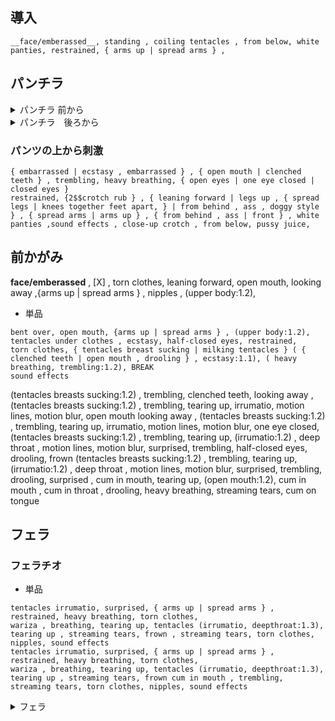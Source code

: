 


## 導入
```
__face/emberassed__, standing , coiling tentacles , from below, white panties, restrained, { arms up | spread arms } , 
```

## パンチラ

<!-- ```
__face/emberassed__, from below, restrained, { arms up | spread arms } , knees together feet apart, 
from below , from below, restrained, { arms up | spread arms } , m legs , from below , pussy juice, nose blush
tearing up , open mouth , heavy breathing, emberrassed , cleanched teeth , coiling tentacles , from below, restrained, { arms up | spread arms } , legs up , from ,below , pussy juice, nose blush, (crotch rub:1.2) 
from below, white panties, restrained, { arms up | spread arms } , legs up , from below , pussy juice, nose blush, crotch rub , female ejaculation, open mouth , heavy breathing, emberrassed , (ecstasy , trembling:1.3)
``` -->


<details><summary>パンチラ 前から</summary>

<!-- ```
from below , knees together feet apart, legs wrap tearing up,
surprised , sobbing , tearing up , from below , legs wrap arms up , restrained , streaming tears, spread legs , clenched teeth, 
sobbing , tearing up , from below , legs wrap arms up , restrained , tearing up, streaming tears, clenched teeth, frown , spread legs , legs up
from below , close-up crotch , legs wrap arms up , restrained , tearing up, spread legs , legs up , pussy juice , crotch rub , motion lines, motion blur, ( trembling, ecstasy:1.3), heavy breathing, (trembling:1.2), heavy breathing, drooling , 
from below , close-up crotch , legs wrap arms up , restrained , tearing up, spread legs , legs up , pussy juice , tentacle rub crotch , motion lines, motion blur, ( trembling, ecstasy:1.3), heavy breathing, open mouth , (trembling:1.2),half-clossed eyes ,sound effects
from below , close-up crotch , tearing up, covering crotch , pussy juice, embarrassed, nose blush, pussy juice , drooling , heavy breathing, looking away, frown
``` -->

__face/emberassed__ , [X] , white panties, torn clothes, 

```
from below , knees together feet apart, legs wrap tearing up,
surprised , sobbing , tearing up , from below , legs wrap arms up , restrained , streaming tears, full nelson , restrained, clenched teeth,  knees together feet apart, 
sobbing , tearing up , from below , legs wrap arms up , restrained , tearing up, streaming tears, clenched teeth, frown , spread legs , legs up
from below , close-up crotch , restrained , tearing up, full nelson , clenched teeth, pussy juice , tentacle rub crotch , motion lines, motion blur, ( trembling, ecstasy:1.3), heavy breathing,  (trembling:1.2),half-clossed eyes ,sound effects
```

full nelson , restrained, 


</details>

<details><summary>パンチラ　後ろから</summary>
all fours, doggystyle, tentacles restrained, looking at viewer, (from behind , ass:1.2) , restrained, 
all fours, doggystyle, tentacles restrained, looking at viewer, (from behind , ass:1.2) , restrained, spread pussy, pussy juice, heavy breathing, drooling, half-clossed eyes , sound effects
</details>

<!-- __face/emberassed__ , [X] , white panties, torn clothes, 

<details><summary>パンチラ 後ろから</summary>
restrained, (from behind , ass:1.2) , from below, looking at viewer , arms up , restrained, pussy juice, 
restrained, (from behind , ass:1.2) , from below, looking at viewer , arms up , restrained, pussy juice, sspread pussy , panties aside 
</details> -->

### パンツの上から刺激
```
{ embarrassed | ecstasy , embarrassed } , { open mouth | clenched teeth } , trembling, heavy breathing, { open eyes | one eye closed | closed eyes } 
restrained, {2$$crotch rub } , { leaning forward | legs up , { spread legs | knees together feet apart, } | from behind , ass , doggy style } , { spread arms | arms up } , { from behind , ass | front } , white panties ,sound effects , close-up crotch , from below, pussy juice, 
```

## 前かがみ

__face/emberassed__ , [X] , torn clothes, leaning forward, open mouth, looking away ,{arms up | spread arms } , nipples , (upper body:1.2), 


- 単品
```
bent over, open mouth, {arms up | spread arms } , (upper body:1.2), tentacles under clothes , ecstasy, half-closed eyes, restrained, 
torn clothes, { tentacles breast sucking | milking tentacles } ( { clenched teeth | open mouth , drooling } , ecstasy:1.1), ( heavy breathing, trembling:1.2), BREAK
sound effects
```

<!-- 

restrained, 
(tentacles breasts sucking:1.2) , trembling, clenched teeth, doggystyle, 
looking away , (tentacles breasts sucking:1.2) , trembling, tearing up, irrumatio, motion lines, motion blur, 
(tentacles breasts sucking:1.2) , trembling, tearing up, irrumatio, motion lines, motion blur, surprised, trembling, half-closed eyes, drooling, from below 
(tentacles breasts sucking:1.2) , trembling, tearing up, irrumatio, motion lines, motion blur, surprised, trembling, half-closed eyes, drooling, frown , cum in mouth 
{arms up | spread arms } , restrained, (tentacles breasts sucking:1.2) , trembling, streaming tears , (surprised:1.2), irrumatio, motion lines, motion blur, surprised, trembling, drooling, frown , cum in mouth 
tearing up, open mouth, cum in mouth , cum in throat , drooling, heavy breathing, streaming tears, from above , front -->



(tentacles breasts sucking:1.2) , trembling, clenched teeth, 
looking away , (tentacles breasts sucking:1.2) , trembling, tearing up, irrumatio, motion lines, motion blur, open mouth
looking away , (tentacles breasts sucking:1.2) , trembling, tearing up, irrumatio, motion lines, motion blur, one eye closed, 
(tentacles breasts sucking:1.2) , trembling, tearing up, (irrumatio:1.2) , deep throat , motion lines, motion blur, surprised, trembling, half-closed eyes, drooling, frown 
(tentacles breasts sucking:1.2) , trembling, tearing up, (irrumatio:1.2) , deep throat , motion lines, motion blur, surprised, trembling, drooling, surprised , cum in mouth, 
tearing up, (open mouth:1.2), cum in mouth , cum in throat , drooling, heavy breathing, streaming tears, cum on tongue


## フェラ


### フェラチオ


- 単品

```
tentacles irrumatio, surprised, { arms up | spread arms } , restrained, heavy breathing, torn clothes, 
wariza , breathing, tearing up, tentacles (irrumatio, deepthroat:1.3), tearing up , streaming tears, frown , streaming tears, torn clothes, nipples, sound effects
tentacles irrumatio, surprised, { arms up | spread arms } , restrained, heavy breathing, torn clothes, 
wariza , breathing, tearing up, tentacles (irrumatio, deepthroat:1.3), tearing up , streaming tears, frown cum in mouth , trembling, streaming tears, torn clothes, nipples, sound effects

```

<details><summary>フェラ</summary>
 [X] , close-up face , looking at viewer,  torn clothes,  nipples, 

```
heavy breathing, arms up , restrained, clenched teeth, trembling, heavy breathing, tearing up, 
upper body , heavy breathing, arms up , restrained, trembling, heavy breathing, tearing up, irrumatio, deepthroat, (surprised:1.2), tearing up , streaming tears, frown , from side ,sound effect , 
looking away , upper body , heavy breathing, arms up , restrained, trembling, heavy breathing, tearing up, irrumatio, deepthroat, tearing up ,front , motion lines , motion blur , from side ,sound effect , 
upper body , heavy breathing, arms up , tentacles restrained, tearing up, tentacle irrumatio, deepthroat, (surprised:1.3) trembling, (, cum in mouth , (trembling:1.3), streaming tears, frown , irrumatio , close-up face , cowboy shot ,sound effect , 
cum in mouth , open mouth, heavy breathing, spread arms , trembling, cum in mouth , restrained , (trembling:1.3), half-closed eyes , drooling , heavy breathing , upper body , from above , facial, bukkake , cum on breasts , close-up face ,sound effect , 
```　
</details>

- 校内写生
```

- ランダム
```
{ upper body | close-up face | face } , { surprised | embarrassed | ecstasy , embarrassed | frown , tearing up } , trembling, heavy breathing, { open eyes | one eye closed } , nipples, 
irrumatio, deepthroat, motion lines, drooling , { spread arms | arms up } , restrained, cum in mouth , facial , bukkake , sound effects, { breast sucking | sweat | nipple tweak } , trembling, 
```
```


### クパァ→挿入

torn clothes, nipples, [X] , from below, facial , from below , facial , bukkake, 
- 前から
```
covering crotch , from below, clenched teeth, pussy juice, frown ,   knees together feet apart, 
spread arms , restrained, close-up crotch,  open mouth, surprised, nose blush, spread pussy , m legs , close-up pussy , pussy juice ,  streaming tears , surprised
arms up , restrained, close-up crotch , open mouth, streaming tears, pussy juice, imminent penetration , pussy , legs up , 
spread arms , restrained,  open mouth, tearing up , ecstasy , heavy breathing ,  pussy juice, deep penetration, cross-section , motion lines,  legs up , spread legs ,sound effect , close-up pussy , closed-eyes , clenched teeth, 
 ```
- 後ろから
```
streaming tears, open mouth, embarrassed, from behind , ass , imminent penetration, covering crotch, 
streaming tears, open mouth, embarrassed, from behind , ass , imminent penetration, bent over, (large insertion:1.1) , from below, restrained, sound effects
```

- 見せつけ
```
{ cowboy shot | upper body | (face only:1.2) } , { surprised | embarrassed | ecstasy , embarrassed } , trembling, heavy breathing, { open eyes | one eye closed } 
 { wariza | leaning forward } , { spread arms | arms up } , restrained, cum in mouth , facial , frown , oral invitation, open mouth , cum in throat , tearing up, sobbing , 
```

## 挿入
<!-- 
torn clothes, nipples, restrained, open mouth,
__face/emberassed__, female orgasm, ecstasy, heavy breathing, half-closed eyes , drooling , __tentacle/10_sex_horizon__ -->


<!-- torn clothes, nipples, 
{ 1.2::__face/emberassed__ | half-closed eyes , heavy breathing, open mouth } { 0.5::cross-section | sweat } , { sweat | __tentacle/92_bukkake__ | __tentacle/96_bukkake__ } , { __tentacle/90_base__ | __tentacle/10_sex_horizon__ | __tentacle/11_sex_vertical__ | tentacles sex } , { arms up | spread arms | sweat } , restrained, motion lines, motion blur, from below, close-up pussy, 
 { 0.8::sweat | 1.2::nipples | tentacles breast sucking | tentacles milking tentacles } , { sweat | comic, multiple view, frame , text , speech bubble, focus line, vibrating line, comic expression } , trembling, female orgasm -->

- 標準
<!-- ```
1girl , solo , tentacles sex , { arms up | spread arms | sweat } , restrained, tearing up , pussy juice, large insertion
 {2-3$$tentacles breast sucking | tentacles milking tentacles | nipple tweak | cross-section | clitoris tweak | irrumatio } , 
``` -->

<!-- - 拡張
```
{ 1.2::__face/emberassed__ | half-closed eyes , heavy breathing, open mouth } { 0.5::cross-section | sweat } , heavy breathing, trembling, { __tentacle/90_base__ | __tentacle/10_sex_horizon__ | tentacles sex } , { arms up | spread arms | sweat } , restrained, motion lines, motion blur, from below, close-up pussy, large insertion , { sweat | (multiple views:1.1) } , tearing up , pussy juice, 
 { 0.8::sweat | 1.2::nipples | tentacles breast sucking | tentacles milking tentacles } , 
``` -->


- 拡張
```
torn clothes, nipples, BREAK 
{2-3$$frown | 0.4::clenched teeth | embarrassed |  open mouth |  half-closed eyes | ecstasy }  , heavy breathing,  , { 0.5::cross-section | sweat } , heavy breathing, trembling, BREAK
 { 2::__tentacle/10_sex_horizon__ | tentacles sex } , { arms up | spread arms | sweat } , restrained, motion lines, tearing up , pussy juice,  sound effects , bukkake , facial , 
```


```トロ顔
,(heavy breathing, female orgasm, trembling, ecstasy:1.3), (large insertion:1.2)
```

## メス堕ち

[X] , from below , close-up pussy , restrained, ,  bukkake,  cum on body ,  sound effects, 
 
- 連続
<!-- ```
spread arms , restrained, large insertion , from below, close- up pussy , motion lines, half-closed eyes, ecstasy, lying , BREAK sound effects ,bukkake, facial , legs up , restrained , frown , cleanched teeth BREAK
spread arms , restrained, large insertion , cross-section , from below, close- up pussy , motion lines,  lying , BREAK sound effects ,bukkake, facial , legs up , restrained , BREAK cum in pussy , trembling , ecstasy ,  cum in uterus ,  surprised , streaming tears ,  arched back ,  frown ,  large insertion , shouting , open mouth 
spread arms , from below, close- up pussy , motion lines, half-closed eyes, ecstasy, lying , BREAK sound effects ,bukkake, facial , legs up BREAK cum in pussy, pink eyes , heart-shaped pupils, female ejaculation, drooling, open mouth, from below,  large insertion , 
spread arms , motion lines, half-closed eyes, ecstasy, lying , BREAK sound effects ,bukkake, facial , legs up BREAK cum in pussy, pink eyes , heart-shaped pupils, female ejaculation, drooling, open mouth,  trembling , cum explosion 

``` -->
```
full nelson,  pussy , pussy juice,  tentacles sex , large insertion ,  from below, pussy ,  arms up , half-closed eyes,  clenched teeth, 
full nelson,  pussy , pussy juice,  tentacles sex , large insertion ,  from below, pussy ,  arms up , x-ray , open mouth , drooling , empty eyes , half-closed eyes , ecstasy, (trembling:1.3) , spread legs , legs up , 
full nelson,  pussy , pussy juice,  tentacles sex , large insertion ,  from below, pussy ,  arms up , x-ray , cum in pussy , arched back , pink eyes , pink eyes , heart-shaped pupils,  open mouth , speech bubble,  female orgasm ,female ejaculation,  spread legs , legs up , 

```


<!-- - 通常
```
heart-shaped pupils, pink eyes, { 1.2::__face/mesu__ | half-closed eyes , heavy breathing, open mouth } { 0.5::cross-section | sweat } , heavy breathing, trembling, { __tentacle/21_female_advantage__ | tentacles sex } , motion lines, motion blur, close-up pussy, (large insertion:1.1) , { sweat | (multiple views:1.1) } , pussy juice, cum in pussy , 
 { 2-3$$0.8::sweat | 1.2::nipples | tentacles breast sucking | tentacles milking tentacles | irrumatio | from below | tweaking own nipple } , multiple views, close-up pussy , drooling,sound effects , bukkake, cum on body, cum on breasts, facial , 
``` -->

- 拡張
```
torn clothes, nipples, 
heart-shaped pupils, pink eyes, { 1.2::__face/mesu__ | half-closed eyes , heavy breathing, open mouth } { 0.5::cross-section | sweat } , heavy breathing, trembling, { __tentacle/21_female_advantage__ | __tentacle/10_sex_horizon__ | tentacles sex } , motion lines, motion blur, from below, close-up pussy, (large insertion:1.1) , { sweat | (multiple views:1.1) } , pussy juice, __tentacle/96_bukkake__ ,
 { 0.8::sweat | 1.2::nipples | tentacles breast sucking | tentacles milking tentacles } , sound effects ,large insertion , bukkake, cum on body, 
```

- 手コキ
```
heart-shaped pupils, pink eyes, fellatio,  handjob,   wariza ,   handjob,  fellatio,   sound effects , bukkake , facial , ecstasy,  half-closed eyes,  
motion lines,  motion blur,  looking at viewer,  from above  , handjob, 
```
- 弓なり
```
heart-shaped pupils, pink eyes, { cowboy shot | from side } , arched back, tentacles sex , 
ahegao,  drooling,  ecstasy,  speech bubble,  sound effects,  cross-section,  cum in pussy
```
- くぱぁ
```
from behind , ass , spread pussy,  looking at viewer,  half-closed eyes,  heavy breathing,  pussy juice,  close-up pussy ,  light smile , open mouth,  drooling, 
heart-shaped pupils, pink eyes,  tentacles sex , spread pussy,  looking at viewer,  half-closed eyes,   from below, spread pussy, pussy juice,  m legs ,  light smile , cervix, cum in pussy , bukkake 
```

## オナニー

```
1girl , half-closed eyes, masturbation, nipple tweak, fingering, female ejaculation, m legs 
1girl , m legs , spread pussy , from below, close-up pussy , female ejaculation, cervix, 
```

## 快楽
heart-shaped pupils, pink eyes, __tentacle/96_bukkake__ , { 1.2::__face/mesu__ | half-closed eyes , heavy breathing, open mouth } { 0.5::cross-section | sweat } , heavy breathing, trembling, { __tentacle/21_female_advantage__ | __tentacle/10_sex_horizon__ | __tentacle/21_female_vertical__ } , motion lines, motion blur, close-up pussy, (large insertion:1.1) , { sweat | (multiple views:1.1) } , pussy juice, { sweat | comic, multiple view, frame , text , speech bubble, focus line, vibrating line, comic expression } , trembling, female orgasm
,

## アヘ顔

- デフォルト
```
tentacles sex , __tentacle/96_bukkake__ , (cum on hair, cum on body, facial:1.1) , { 0.5::cross-section | sweat } , heavy breathing, trembling,motion lines, motion blur, close-up pussy, (large insertion:1.2) , double penetration , { sweat | (multiple views:1.1) } , pussy juice, 
 { 2-3$$0.8::sweat | 1.2::nipples | tentacles breast sucking | tentacles milking tentacles | handjob | gangbang | restrained | from below } ,
```

- 拡張
```
heart-shaped pupils, pink eyes, { 1.2::__face/mesu__ | 2::ahegao, orgasm } , bukkake, 
{ __tentacle/21_female_advantage__ | __tentacle/22_female_horizon__ | __tentacle/21_female_vertical__ } , __tentacle/96_bukkake__ , (cum on hair, cum on body, facial:1.1) , { 0.5::cross-section | sweat } , heavy breathing, trembling,motion lines, motion blur, from below, close-up pussy, (large insertion:1.2) , double penetration , { sweat | (multiple views:1.1) } , pussy juice, 
 { 0.8::sweat | 1.2::nipples | tentacles breast sucking | tentacles milking tentacles } ,
```

## レイプ目

empty eyes, expressionless, streaming tears, open mouth, drooling, orgasm, (ecstasy:1.3), bukkake, 


## オプション系

### 騎乗位

heart-shaped pupils, pink eyes, __tentacle/96_bukkake__ , { 1.2::__face/mesu__ | half-closed eyes , heavy breathing, open mouth } , motion lines, motion blur, close-up pussy, (large insertion:1.1) , cowgirl position, { squatting | straddling | leaning forward } , { sweat | tweaking own nipple | cross-section, } , 

### レイプ

heart-shaped pupils, pink eyes, { 1.2::__face/mesu__ | 2::ahegao, orgasm } , (cum on hair, cum on body, facial:1.1) , { 0.5::cross-section | sweat } , heavy breathing, { missionary, leaning forward , cross-section | wariza | lying , m legs , from below } , tentacles handjob , gangbang, tentacles handjob, {sweat | 0.5::tentacles irrumatio } 
```

```

### ラスト

- くぱぁ
```
empty eyes, expressionless, heart-shaped pupils, pink eyes , streaming tears, open mouth, drooling, orgasm, (ecstasy:1.3), __tentacle/96_bukkake__ , female orgasm , female ejaculation, lying , m legs, female ejaculation, trembling, heavy breathing, from below, spread arms, restrained, (large insertion:1.2) , motion lines, motion blur
empty eyes, heart-shaped pupils, streaming tears, open mouth, drooling, orgasm, (ecstasy:1.3), __tentacle/96_bukkake__ , female orgasm , female ejaculation, 
lying , m legs, female ejaculation, trembling, heavy breathing, from below, spread arms, restrained, (large insertion:1.2) , motion lines, motion blur, cum in pussy, cross-section, 2views
torn clothes, nipples, empty eyes, streaming tears, open mouth, drooling, female orgasm , cum on body , lying , m legs, (trembling:1.3), heavy breathing, from below, spread pussy, cervix, 
```

- 仰向け
```
lying , on back , trembling, heavy breathing, from below, cum drip , after vaginal, cumdrip, cum explosion, 
```

```腹ボテ
lying , m legs, spread pussy, female ejaculation, trembling, heavy breathing, from below, cum drip , after vaginal, after gangbang, cumdrip, cum explosion, (pregnant:1.2), imminent penetration
```

- temp
- [X] , tentacles sex ,  close-up pussy ,  large insertion , { sweat | 0.2::cross-section } 
- [X] , tentacles sex ,  { 0.2::cross-section, cum in pussy | sweat  |close-up pussy }  ,  large insertion ,  pink eyes,  heart-shaped pupils,  drooling,  trembling,   { ecstasy,  heavy breathing,  open mouth,  drooling | 0.5::saliva , ahegao | half-closed eyes, open mouth , drooling } , pussy juice,  female orgasm, heavy breathing,  { 1-2::female ejaculation | sweat | cum in pussy } ,   cum on body,  facial,  cum in mouth , bukkake, 

cowgirl position,  pov , from below,  straddling,  penis,  
spread legs, legs up, from below, pussy , close-up pussy
doggystyle, from behind , ass  , from below, 
top-down bottom-up { from behind , pussy , close-up pussy , }
bent over , close-up breasts , from behind , pussy, close-up pussy 
upside down , restrained  , close-up pussy , from behind , pussy, close-up pussy 
straddling,  from behind , ass , pussy ,  from below, 
sqatting , from behind , ass , pussy , from below, pussy juice ,  
straddling,  from below, pussy
straddling,  from below, pussy
{ m legs | legs up , spread legs }  , reverse upright ,  clitoris,  from below,  
reverse cowgirl position, from behind , ass
squatting ,  from below,
oral , doggystyle,
piledriver \(sex\),   from below, pussy ,   
full nelson , restrained, 


- 上半身

upper body , close-up face , irrumatio , facial , bukkake , cum in mouth { from side | cowboy shot}

- フェラ
  - heart-shaped pupils,  pink eyes ,  half-closed eyes,  heavy breathing,  drooling,  upper body , close-up face ,  irrumatio,  deepthroat,  ,  face only ,  holding tentacles  , ecstasy,  heavy breathing,  trembling,  facial,  bukkake,   { handjob | sweat }  , looking at viewer,  



- test
- [X] , spread arms , restrained,bukkake

clenched teeth,  heavy breathing,  sound effects,  { lying | doggy style , from behind , ass } ,  white panties  , trembling,  heavy breathing,  breast sucking,  (open eyes:1.2)
open mouth , tearing up, looking at viewer, heavy breathing, sweat , heavy breathing,  sweat ,  pussy juice , embarrassed, spread pussy , heavy breathing , sound effects, cervix
open mouth , tearing up, looking at viewer, ( female orgasm , trembling , heavy breathing:1.0), sweat , heavy breathing,  sweat ,  pussy juice , embarrassed,   large insertion , pussy juice , ecstasy , (sound effects:1.2),  legs up ,  female orgasm , trembling ,  from below,  { lying | doggy style } , shouting , 
open mouth , tearing up, looking at viewer, ( female orgasm , trembling , heavy breathing:1.2), sweat , heavy breathing,  sweat ,  pussy juice , embarrassed,   large insertion , pussy juice , ecstasy , arched back , (sound effects:1.2),  legs up ,  female orgasm , trembling , ahegao ,  from below,  { lying | doggy style } , shouting , speech bubble
open mouth , tearing up, looking at viewer,( female orgasm , trembling , heavy breathing:1.3),  sweat , heavy breathing,  sweat ,  pussy juice , large insertion , pussy juice , ecstasy , arched back ,  (sound effects:1.5) ,  cum in pussy , cum explosion ,  bukkake , facial , empty eyes , cross-section ,streaming tears, shouting , 


```bak
clenched teeth,  heavy breathing,  sound effects,  { lying | doggy style , from behind , ass } ,  white panties  , trembling,  heavy breathing,  breast sucking,  (open eyes:1.2)
open mouth , tearing up, looking at viewer, heavy breathing, sweat , heavy breathing,  sweat ,  pussy juice , embarrassed, spread pussy , heavy breathing ,   , sound effects, cervix
open mouth , tearing up, looking at viewer, ( female orgasm , trembling , heavy breathing:1.0), sweat , heavy breathing,  sweat ,  pussy juice , embarrassed,   large insertion , pussy juice , ecstasy , (sound effects:1.2),  legs up ,  female orgasm , trembling ,  from below,  { lying | doggy style } , shouting , 
open mouth , tearing up, looking at viewer, ( female orgasm , trembling , heavy breathing:1.2), sweat , heavy breathing,  sweat ,  pussy juice , embarrassed,   large insertion , pussy juice , ecstasy , arched back , (sound effects:1.2),  legs up ,  female orgasm , trembling , ahegao ,  from below,  { lying | doggy style } , shouting , speech bubble
open mouth , tearing up, looking at viewer,( female orgasm , trembling , heavy breathing:1.3),  sweat , heavy breathing,  sweat ,  pussy juice , large insertion , pussy juice , ecstasy , arched back ,  (sound effects:1.5) ,  cum in pussy , cum explosion ,  bukkake , facial , empty eyes , cross-section ,streaming tears, shouting
```